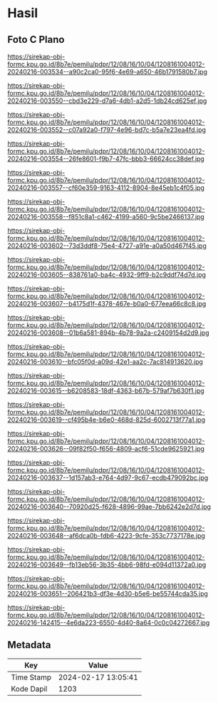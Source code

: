 # Hasil

## Foto C Plano

https://sirekap-obj-formc.kpu.go.id/8b7e/pemilu/pdpr/12/08/16/10/04/1208161004012-20240216-003534--a90c2ca0-95f6-4e69-a650-46b1791580b7.jpg

https://sirekap-obj-formc.kpu.go.id/8b7e/pemilu/pdpr/12/08/16/10/04/1208161004012-20240216-003550--cbd3e229-d7a6-4db1-a2d5-1db24cd625ef.jpg

https://sirekap-obj-formc.kpu.go.id/8b7e/pemilu/pdpr/12/08/16/10/04/1208161004012-20240216-003552--c07a92a0-f797-4e96-bd7c-b5a7e23ea4fd.jpg

https://sirekap-obj-formc.kpu.go.id/8b7e/pemilu/pdpr/12/08/16/10/04/1208161004012-20240216-003554--26fe8601-f9b7-47fc-bbb3-66624cc38def.jpg

https://sirekap-obj-formc.kpu.go.id/8b7e/pemilu/pdpr/12/08/16/10/04/1208161004012-20240216-003557--cf60e359-9163-4112-8904-8e45eb1c4f05.jpg

https://sirekap-obj-formc.kpu.go.id/8b7e/pemilu/pdpr/12/08/16/10/04/1208161004012-20240216-003558--f851c8a1-c462-4199-a560-9c5be2466137.jpg

https://sirekap-obj-formc.kpu.go.id/8b7e/pemilu/pdpr/12/08/16/10/04/1208161004012-20240216-003602--73d3ddf8-75e4-4727-a91e-a0a50d467f45.jpg

https://sirekap-obj-formc.kpu.go.id/8b7e/pemilu/pdpr/12/08/16/10/04/1208161004012-20240216-003605--838761a0-ba4c-4932-9ff9-b2c9ddf74d7d.jpg

https://sirekap-obj-formc.kpu.go.id/8b7e/pemilu/pdpr/12/08/16/10/04/1208161004012-20240216-003607--b4175d1f-4378-467e-b0a0-677eea66c8c8.jpg

https://sirekap-obj-formc.kpu.go.id/8b7e/pemilu/pdpr/12/08/16/10/04/1208161004012-20240216-003608--01b6a581-894b-4b78-9a2a-c2409154d2d9.jpg

https://sirekap-obj-formc.kpu.go.id/8b7e/pemilu/pdpr/12/08/16/10/04/1208161004012-20240216-003610--bfc05f0d-a09d-42e1-aa2c-7ac814913620.jpg

https://sirekap-obj-formc.kpu.go.id/8b7e/pemilu/pdpr/12/08/16/10/04/1208161004012-20240216-003615--b6208583-18df-4363-b67b-579af7b630f1.jpg

https://sirekap-obj-formc.kpu.go.id/8b7e/pemilu/pdpr/12/08/16/10/04/1208161004012-20240216-003619--cf495b4e-b6e0-468d-825d-6002713f77a1.jpg

https://sirekap-obj-formc.kpu.go.id/8b7e/pemilu/pdpr/12/08/16/10/04/1208161004012-20240216-003626--09f82f50-f656-4809-acf6-51cde9625921.jpg

https://sirekap-obj-formc.kpu.go.id/8b7e/pemilu/pdpr/12/08/16/10/04/1208161004012-20240216-003637--1d157ab3-e764-4d97-9c67-ecdb479092bc.jpg

https://sirekap-obj-formc.kpu.go.id/8b7e/pemilu/pdpr/12/08/16/10/04/1208161004012-20240216-003640--70920d25-f628-4896-99ae-7bb6242e2d7d.jpg

https://sirekap-obj-formc.kpu.go.id/8b7e/pemilu/pdpr/12/08/16/10/04/1208161004012-20240216-003648--af6dca0b-fdb6-4223-9cfe-353c7737178e.jpg

https://sirekap-obj-formc.kpu.go.id/8b7e/pemilu/pdpr/12/08/16/10/04/1208161004012-20240216-003649--fb13eb56-3b35-4bb6-98fd-e094d11372a0.jpg

https://sirekap-obj-formc.kpu.go.id/8b7e/pemilu/pdpr/12/08/16/10/04/1208161004012-20240216-003651--206421b3-df3e-4d30-b5e6-be55744cda35.jpg

https://sirekap-obj-formc.kpu.go.id/8b7e/pemilu/pdpr/12/08/16/10/04/1208161004012-20240216-142415--4e6da223-6550-4d40-8a64-0c0c04272667.jpg


## Metadata

| Key        | Value               |
| ---------- | ------------------- |
| Time Stamp | 2024-02-17 13:05:41 |
| Kode Dapil | 1203                |



